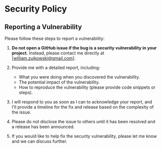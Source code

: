 # Security Policy


## Reporting a Vulnerability

Please follow these steps to report a vulnerability:

1. **Do not open a GitHub issue if the bug is a security vulnerability in your project.** Instead, please contact me directly at [william.zujkowski@gmail.com].

2. Provide me with a detailed report, including:
   - What you were doing when you discovered the vulnerability.
   - The potential impact of the vulnerability.
   - How to reproduce the vulnerability (please provide code snippets or steps).

3. I will respond to you as soon as I can to acknowledge your report, and I'll provide a timeline for the fix and release based on the complexity of the issue.

4. Please do not disclose the issue to others until it has been resolved and a release has been announced.

5. If you would like to help fix the security vulnerability, please let me know and we can discuss further.
